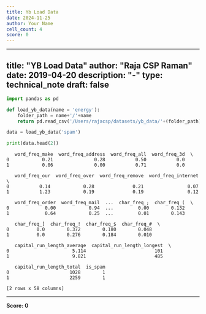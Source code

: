 ```yaml
---
title: Yb Load Data
date: 2024-11-25
author: Your Name
cell_count: 4
score: 0
---
```


---
title: "YB Load Data"
author: "Raja CSP Raman"
date: 2019-04-20
description: "-"
type: technical_note
draft: false
---

```python
import pandas as pd
```


```python
def load_yb_data(name = 'energy'):
    folder_path = name+'/'+name
    return pd.read_csv('/Users/rajacsp/datasets/yb_data/'+(folder_path)+'.csv')
```


```python
data = load_yb_data('spam')

print(data.head(2))
```

       word_freq_make  word_freq_address  word_freq_all  word_freq_3d  \
    0            0.21               0.28           0.50           0.0   
    1            0.06               0.00           0.71           0.0   
    
       word_freq_our  word_freq_over  word_freq_remove  word_freq_internet  \
    0           0.14            0.28              0.21                0.07   
    1           1.23            0.19              0.19                0.12   
    
       word_freq_order  word_freq_mail  ...  char_freq_;  char_freq_(  \
    0             0.00            0.94  ...         0.00        0.132   
    1             0.64            0.25  ...         0.01        0.143   
    
       char_freq_[  char_freq_!  char_freq_$  char_freq_#  \
    0          0.0        0.372        0.180        0.048   
    1          0.0        0.276        0.184        0.010   
    
       capital_run_length_average  capital_run_length_longest  \
    0                       5.114                         101   
    1                       9.821                         485   
    
       capital_run_length_total  is_spam  
    0                      1028        1  
    1                      2259        1  
    
    [2 rows x 58 columns]



---
**Score: 0**